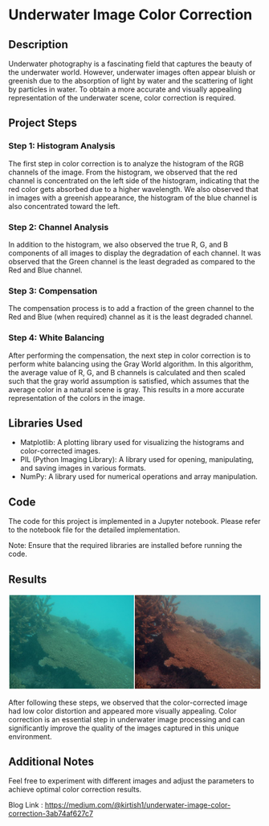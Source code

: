 # Underwater Image Color Correction

## Description
Underwater photography is a fascinating field that captures the beauty of the underwater world. However, underwater images often appear bluish or greenish due to the absorption of light by water and the scattering of light by particles in water. To obtain a more accurate and visually appealing representation of the underwater scene, color correction is required.

## Project Steps

### Step 1: Histogram Analysis
The first step in color correction is to analyze the histogram of the RGB channels of the image. From the histogram, we observed that the red channel is concentrated on the left side of the histogram, indicating that the red color gets absorbed due to a higher wavelength. We also observed that in images with a greenish appearance, the histogram of the blue channel is also concentrated toward the left.

### Step 2: Channel Analysis
In addition to the histogram, we also observed the true R, G, and B components of all images to display the degradation of each channel. It was observed that the Green channel is the least degraded as compared to the Red and Blue channel.

### Step 3: Compensation
The compensation process is to add a fraction of the green channel to the Red and Blue (when required) channel as it is the least degraded channel.

### Step 4: White Balancing
After performing the compensation, the next step in color correction is to perform white balancing using the Gray World algorithm. In this algorithm, the average value of R, G, and B channels is calculated and then scaled such that the gray world assumption is satisfied, which assumes that the average color in a natural scene is gray. This results in a more accurate representation of the colors in the image.

## Libraries Used
- Matplotlib: A plotting library used for visualizing the histograms and color-corrected images.
- PIL (Python Imaging Library): A library used for opening, manipulating, and saving images in various formats.
- NumPy: A library used for numerical operations and array manipulation.

## Code
The code for this project is implemented in a Jupyter notebook. Please refer to the notebook file for the detailed implementation.

Note: Ensure that the required libraries are installed before running the code.

## Results

![Result Image](results-compared.png)

After following these steps, we observed that the color-corrected image had low color distortion and appeared more visually appealing. Color correction is an essential step in underwater image processing and can significantly improve the quality of the images captured in this unique environment.

## Additional Notes
Feel free to experiment with different images and adjust the parameters to achieve optimal color correction results.

Blog Link : https://medium.com/@kirtish1/underwater-image-color-correction-3ab74af627c7

